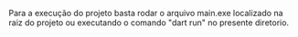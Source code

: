 Para a execução do projeto basta rodar o arquivo main.exe localizado na raiz do projeto ou executando o comando "dart run" no presente diretorio.